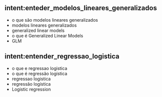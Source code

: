 ## intent:enteder_modelos_lineares_generalizados
- o que são modelos lineares generalizados
- modelos lineares generalizados
- generalized linear models
- o que é Generalized Linear Models
- GLM

## intent:entender_regressao_logistica

- o que e regressao logistica
- o que é regressão logística
- regressao logistica
- regressão logística
- Logistic regression
